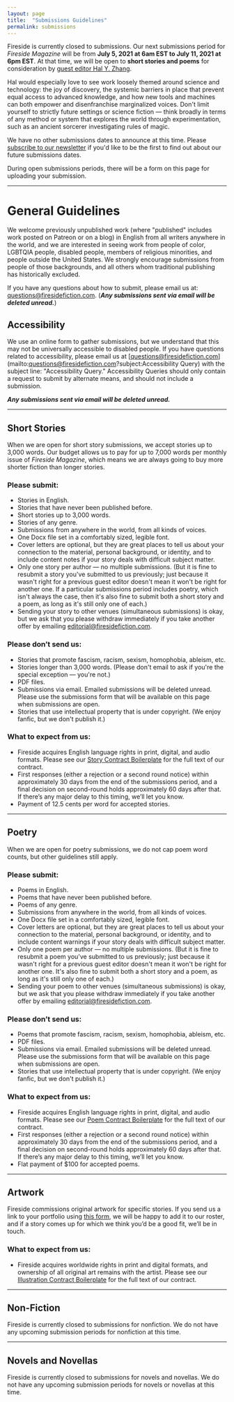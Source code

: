```yaml
---
layout: page
title:  "Submissions Guidelines"
permalink: submissions
---
```


Fireside is currently closed to submissions. Our next submissions period for _Fireside Magazine_ will be from **July 5, 2021 at 6am EST to July 11, 2021 at 6pm EST**. At that time, we will be open to **short stories and poems** for consideration by [guest editor Hal Y. Zhang](https://firesidefiction.com/announcing-our-next-guest-editor-hal-y-zhang).

Hal would especially love to see work loosely themed around science and technology: the joy of discovery, the systemic barriers in place that prevent equal access to advanced knowledge, and how new tools and machines can both empower and disenfranchise marginalized voices. Don't limit yourself to strictly future settings or science fiction — think broadly in terms of any method or system that explores the world through experimentation, such as an ancient sorcerer investigating rules of magic.

We have no other submissions dates to announce at this time. Please [subscribe to our newsletter](https://firesidefictioncompany.us7.list-manage.com/subscribe/post?u=0c60ee4cf297215c61d55e861&amp;id=afc8f5cf09) if you'd like to be the first to find out about our future submissions dates.

During open submissions periods, there will be a form on this page for uploading your submission.

---

# General Guidelines

We welcome previously unpublished work (where "published" includes work posted on Patreon or on a blog) in English from all writers anywhere in the world, and we are interested in seeing work from people of color, LGBTQIA people, disabled people, members of religious minorities, and people outside the United States. We strongly encourage submissions from people of those backgrounds, and all others whom traditional publishing has historically excluded.

If you have any questions about how to submit, please email us at: [questions@firesidefiction.com](mailto:questions@firesidefiction.com). (**_Any submissions sent via email will be deleted unread._**)

## Accessibility
We use an online form to gather submissions, but we understand that this may not be universally accessible to disabled people. If you have questions related to accessibility, please email us at [questions@firesidefiction.com](mailto:questions@firesidefiction.com?subject:Accessibility Query) with the subject line: "Accessibility Query." Accessibility Queries should only contain a request to submit by alternate means, and should not include a submission.

**_Any submissions sent via email will be deleted unread._**

----

## Short Stories

When we are open for short story submissions, we accept stories up to 3,000 words. Our budget allows us to pay for up to 7,000 words per monthly issue of _Fireside Magazine_, which means we are always going to buy more shorter fiction than longer stories.

### Please submit:
- Stories in English.
- Stories that have never been published before.
- Short stories up to 3,000 words.
- Stories of any genre.
- Submissions from anywhere in the world, from all kinds of voices.
- One Docx file set in a comfortably sized, legible font.
- Cover letters are optional, but they are great places to tell us about your connection to the material, personal background, or identity, and to include content notes if your story deals with difficult subject matter.
- Only one story per author — no multiple submissions. (But it is fine to resubmit a story you've submitted to us previously; just because it wasn't right for a previous guest editor doesn't mean it won't be right for another one. If a particular submissions period includes poetry, which isn't always the case, then it's also fine to submit both a short story and a poem, as long as it's still only one of each.)
- Sending your story to other venues (simultaneous submissions) is okay, but we ask that you please withdraw immediately if you take another offer by emailing [editorial@firesidefiction.com](mailto:editorial@firesidefiction.com).

### Please don’t send us:
- Stories that promote fascism, racism, sexism, homophobia, ableism, etc.
- Stories longer than 3,000 words. (Please don't email to ask if you're the special exception — you're not.)
- PDF files.
- Submissions via email. Emailed submissions will be deleted unread. Please use the submissions form that will be available on this page when submissions are open.
- Stories that use intellectual property that is under copyright. (We enjoy fanfic, but we don't publish it.)

### What to expect from us:
- Fireside acquires English language rights in print, digital, and audio formats. Please see our [Story Contract Boilerplate](https://firesidefiction.com/legal/story-contract-boilerplate) for the full text of our contract.
- First responses (either a rejection or a second round notice) within approximately 30 days from the end of the submissions period, and a final decision on second-round holds approximately 60 days after that. If there’s any major delay to this timing, we’ll let you know.
- Payment of 12.5 cents per word for accepted stories.

----

## Poetry
When we are open for poetry submissions, we do not cap poem word counts, but other guidelines still apply.

### Please submit:
- Poems in English.
- Poems that have never been published before.
- Poems of any genre.
- Submissions from anywhere in the world, from all kinds of voices.
- One Docx file set in a comfortably sized, legible font.
- Cover letters are optional, but they are great places to tell us about your connection to the material, personal background, or identity, and to include content warnings if your story deals with difficult subject matter.
- Only one poem per author — no multiple submissions. (But it is fine to resubmit a poem you've submitted to us previously; just because it wasn't right for a previous guest editor doesn't mean it won't be right for another one. It's also fine to submit both a short story and a poem, as long as it's still only one of each.)
- Sending your poem to other venues (simultaneous submissions) is okay, but we ask that you please withdraw immediately if you take another offer by emailing [editorial@firesidefiction.com](mailto:editorial@firesidefiction.com).

### Please don’t send us:
- Poems that promote fascism, racism, sexism, homophobia, ableism, etc.
- PDF files.
- Submissions via email. Emailed submissions will be deleted unread. Please use the submissions form that will be available on this page when submissions are open.
- Stories that use intellectual property that is under copyright. (We enjoy fanfic, but we don't publish it.)

### What to expect from us:
- Fireside acquires English language rights in print, digital, and audio formats. Please see our [Poem Contract Boilerplate](https://firesidefiction.com/legal/poetry-contract-boilerplate) for the full text of our contract.
- First responses (either a rejection or a second round notice) within approximately 30 days from the end of the submissions period, and a final decision on second-round holds approximately 60 days after that. If there’s any major delay to this timing, we’ll let you know.
- Flat payment of $100 for accepted poems.

<!--<script src="https://static.airtable.com/js/embed/embed_snippet_v1.js"></script><iframe class="airtable-embed airtable-dynamic-height" src="https://airtable.com/embed/shr9YX4XTaxviR6Cf?backgroundColor=purple" frameborder="0" onmousewheel="" width="100%" height="1934" style="background: transparent; border: 1px solid #ccc;"></iframe>-->

----

## Artwork
Fireside commissions original artwork for specific stories. If you send us a link to your portfolio using [this form](https://airtable.com/shrHIocwQiPakQgkT), we will be happy to add it to our roster, and if a story comes up for which we think you’d be a good fit, we’ll be in touch.

### What to expect from us:
- Fireside acquires worldwide rights in print and digital formats, and ownership of all original art remains with the artist. Please see our [Illustration Contract Boilerplate](https://firesidefiction.com/legal/illustration-contract-boilerplate) for the full text of our contract.

----

## Non-Fiction

Fireside is currently closed to submissions for nonfiction. We do not have any upcoming submission periods for nonfiction at this time.

----

## Novels and Novellas

Fireside is currently closed to submissions for novels and novellas. We do not have any upcoming submission periods for novels or novellas at this time.
